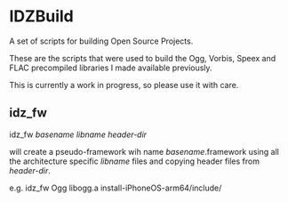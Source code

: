 IDZBuild
========

A set of scripts for building Open Source Projects.

These are the scripts that were used to build the Ogg, Vorbis, Speex and FLAC precompiled libraries I made available previously.

This is currently a work in progress, so please use it with care.

idz_fw
------

idz_fw *basename* *libname* *header-dir*

will create a pseudo-framework wih name *basename*.framework using all the architecture specific *libname* files and copying header files from *header-dir*.

e.g. idz_fw Ogg libogg.a install-iPhoneOS-arm64/include/
